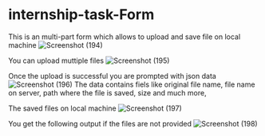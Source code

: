 # internship-task-Form

This is an multi-part form which allows to upload and save file on local machine
![Screenshot (194)](https://user-images.githubusercontent.com/85575604/167632802-7f2f885d-094a-4136-86fc-747c725fe321.png)

You can upload muttiple files
![Screenshot (195)](https://user-images.githubusercontent.com/85575604/167632912-4357416e-1d15-46b6-af5c-ff74a0fae8d8.png)

Once the upload is successful you are prompted with json data
![Screenshot (196)](https://user-images.githubusercontent.com/85575604/167632969-3315199e-8fc9-4cda-a90c-23963384fecd.png)
The data contains fiels like original file name, file name on server, path where the file is saved, size and much more,

The saved files on local machine
![Screenshot (197)](https://user-images.githubusercontent.com/85575604/167633013-a57f86cb-d655-420b-bfec-c47e33083967.png)

You get the following output if the files are not provided
![Screenshot (198)](https://user-images.githubusercontent.com/85575604/167633143-31cd5ea2-edfe-4088-a876-286a37e2d136.png)
